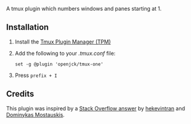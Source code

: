 A tmux plugin which numbers windows and panes starting at 1.

## Installation

1. Install the [Tmux Plugin Manager (TPM)](https://github.com/tmux-plugins/tpm)
2. Add the following to your *.tmux.conf* file:

    ```
    set -g @plugin 'openjck/tmux-one'
    ```
3. Press `prefix + I`

## Credits

This plugin was inspired by a [Stack Overflow
answer](https://unix.stackexchange.com/a/35932/410447) by
[hekevintran](https://unix.stackexchange.com/users/17261/hekevintran) and
[Dominykas
Mostauskis](https://unix.stackexchange.com/users/39245/dominykas-mostauskis).
